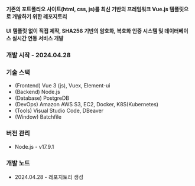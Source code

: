 #### 기존의 포트폴리오 사이트(html, css, js)를 최신 기반의 프레임워크 Vue.js 템플릿으로 개발하기 위한 레포지토리
#### UI 템플릿 없이 직접 제작, SHA256 기반의 암호화, 복호화 인증 시스템 및 데이터베이스 실시간 연동 서비스 개발

### 개발 시작 - 2024.04.28 

### 기술 스택
- (Frontend) Vue 3 (js), Vuex, Element-ui
- (Backend) Node.js
- (Database) PostgreDB
- (DevOps) Amazon AWS S3, EC2, Docker, K8S(Kubernetes)
- (Tools) Visual Studio Code, DBeaver
- (Window) Batchfile

### 버전 관리
- Node.js - v17.9.1

### 개발 노트
- 2024.04.28 - 레포지토리 생성

